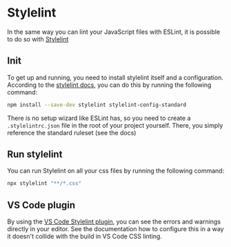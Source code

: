 # Stylelint

In the same way you can lint your JavaScript files with ESLint, it is possible to do so with [Stylelint](https://stylelint.io/)

## Init

To get up and running, you need to install stylelint itself and a configuration. According to the [stylelint docs](https://stylelint.io/user-guide/get-started), you can do this by running the following command:

```bash
npm install --save-dev stylelint stylelint-config-standard
```

There is no setup wizard like ESLint has, so you need to create a `.stylelintrc.json` file in the root of your project yourself. There, you simply reference the standard ruleset (see the docs)

## Run stylelint

You can run Stylelint on all your css files by running the following command:

```bash
npx stylelint "**/*.css"
```

## VS Code plugin

By using the [VS Code Stylelint plugin](https://marketplace.visualstudio.com/items?itemName=stylelint.vscode-stylelint), you can see the errors and warnings directly in your editor. See the documentation how to configure this in a way it doesn't collide with the build in VS Code CSS linting.
